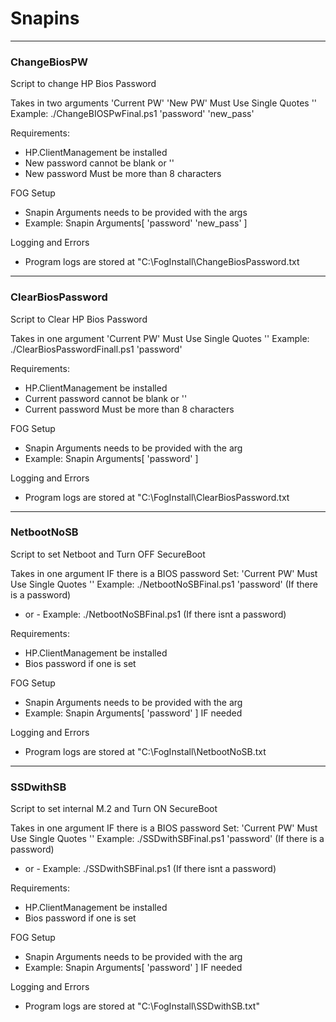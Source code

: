 # Snapins

--- 
### ChangeBiosPW
Script to change HP Bios Password

Takes in two arguments 'Current PW' 'New PW' Must Use Single Quotes ''
Example: ./ChangeBIOSPwFinal.ps1 'password' 'new_pass'

Requirements:
- HP.ClientManagement be installed
- New password cannot be blank or ''
- New password Must be more than 8 characters

FOG Setup
- Snapin Arguments needs to be provided with the args
- Example: Snapin Arguments[ 'password' 'new_pass' ]

Logging and Errors
- Program logs are stored at "C:\FogInstall\ChangeBiosPassword.txt

--- 
### ClearBiosPassword
Script to Clear HP Bios Password

Takes in one argument 'Current PW' Must Use Single Quotes ''
Example: ./ClearBiosPasswordFinall.ps1 'password'

Requirements:
- HP.ClientManagement be installed
- Current password cannot be blank or ''
- Current password Must be more than 8 characters

FOG Setup
- Snapin Arguments needs to be provided with the arg
- Example: Snapin Arguments[ 'password' ]

Logging and Errors
- Program logs are stored at "C:\FogInstall\ClearBiosPassword.txt

--- 
### NetbootNoSB
Script to set Netboot and Turn OFF SecureBoot

Takes in one argument IF there is a BIOS password Set: 'Current PW' Must Use Single Quotes ''
Example: ./NetbootNoSBFinal.ps1 'password' (If there is a password)
- or -
Example: ./NetbootNoSBFinal.ps1 (If there isnt a password)

Requirements:
- HP.ClientManagement be installed
- Bios password if one is set

FOG Setup
- Snapin Arguments needs to be provided with the arg
- Example: Snapin Arguments[ 'password' ] IF needed

Logging and Errors
- Program logs are stored at "C:\FogInstall\NetbootNoSB.txt

--- 
### SSDwithSB
Script to set internal M.2 and Turn ON SecureBoot

Takes in one argument IF there is a BIOS password Set: 'Current PW' Must Use Single Quotes ''
Example: ./SSDwithSBFinal.ps1 'password' (If there is a password)
- or -
Example: ./SSDwithSBFinal.ps1 (If there isnt a password)

Requirements:
- HP.ClientManagement be installed
- Bios password if one is set

FOG Setup
- Snapin Arguments needs to be provided with the arg
- Example: Snapin Arguments[ 'password' ] IF needed

Logging and Errors
- Program logs are stored at "C:\FogInstall\SSDwithSB.txt"


